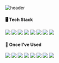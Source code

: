 <!--
**HyeonGyuChi/HyeonGyuChi** is a ✨ _special_ ✨ repository because its `README.md` (this file) appears on your GitHub profile.

Here are some ideas to get you started:

- 🔭 I’m currently working on ...
- 🌱 I’m currently learning ...
- 👯 I’m looking to collaborate on ...
- 🤔 I’m looking for help with ...
- 💬 Ask me about ...
- 📫 How to reach me: ...
- 😄 Pronouns: ...
- ⚡ Fun fact: ...
-->

![header](https://capsule-render.vercel.app/api?type=waving&color=auto&height=300&section=header&text=Hyeongyu%20Chi&fontSize=90)

####  🖥️ Tech Stack
<div>
    <img src="https://img.shields.io/badge/PYTHON-3776AB?style=for-the-badge&logo=Python&logoColor=white">
    <img src="https://img.shields.io/badge/PYTORCH-EE4C2C?style=for-the-badge&logo=Pytorch&logoColor=white">
    <img src="https://img.shields.io/badge/OPENCV-5C3EE8?style=for-the-badge&logo=Opencv&logoColor=white">
    <img src="https://img.shields.io/badge/FFMPEG-007808?style=for-the-badge&logo=Ffmpeg&logoColor=white">
    <img src="https://img.shields.io/badge/MySQL-4479A1?style=for-the-badge&logo=MySQL&logoColor=white">
    <img src="https://img.shields.io/badge/VSCode-007ACC?style=for-the-badge&logo=VisualStudioCode&logoColor=white">
    <img src="https://img.shields.io/badge/GITHUB-181717?style=for-the-badge&logo=github&logoColor=white">
    <img src="https://img.shields.io/badge/SLACK-4A154B?style=for-the-badge&logo=slack&logoColor=white">
</div>

#### 🌱 Once I've Used
<div>
    <img src="https://img.shields.io/badge/LIGHTNING-792EE5?style=for-the-badge&logo=Lightning&logoColor=white">
    <img src="https://img.shields.io/badge/TENSORFLOW-FF6F00?style=for-the-badge&logo=Tensorflow&logoColor=white">
    <img src="https://img.shields.io/badge/DJANGO-092E20?style=for-the-badge&logo=Django&logoColor=white">
    <img src="https://img.shields.io/badge/C++-00599C?style=for-the-badge&logo=Cplusplus&logoColor=white">
    <img src="https://img.shields.io/badge/JAVA-007396?style=for-the-badge&logo=Java&logoColor=white">
    <img src="https://img.shields.io/badge/HTML5-E34F26?style=for-the-badge&logo=HTML5&logoColor=white">
    <img src="https://img.shields.io/badge/CSS3-1572B6?style=for-the-badge&logo=CSS3&logoColor=white">
    <img src="https://img.shields.io/badge/aws-232F3E?style=for-the-badge&logo=Amazon aws&logoColor=white">
</div>
